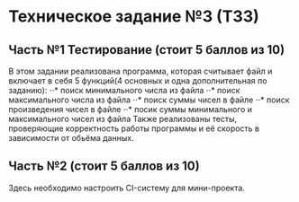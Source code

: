 # Техническое задание №3 (ТЗ3)
## Часть №1 Тестирование (стоит 5 баллов из 10)
В этом задании реализована программа, которая считывает файл и включает в себя 5 функций(4 основных и одна дополнительная по заданию):
⋅⋅* поиск минимального числа из файла
⋅⋅* поиск максимального числа из файла
⋅⋅* поиск суммы чисел в файле
⋅⋅* поиск произведения чисел в файле
⋅⋅* посик суммы минимального и максимального чисел из файла
Также реализованы тесты, проверяющие корректность работы программы и её скорость в зависимости от обьёма данных.
## Часть №2 (стоит 5 баллов из 10)
Здесь необходимо настроить CI-систему для мини-проекта.
